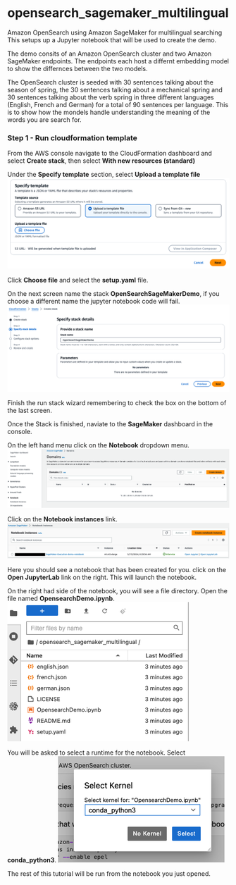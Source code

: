 # opensearch_sagemaker_multilingual
Amazon OpenSearch using Amazon SageMaker for multilingual searching
This setups up a Jupyter notebook that will be used to create the demo.

The demo consits of an Amazon OpenSearch cluster and two Amazon SageMaker endpoints.  The endpoints each host a differnt embedding model to show the differnces between the two models.

The OpenSearch cluster is seeded with 30 sentences talking about the season of spring, the 30 sentences talking about a mechanical spring and 30 sentences talking about the verb spring in three different languages (English, French and German) for a total of 90 sentences per language.   This is to show how the mondels handle understanding the meaning of the words you are search for.

### Step 1 - Run cloudformation template

From the AWS console navigate to the CloudFormation dashboard and select **Create stack**, then select **With new resources (standard)**

Under the **Specify template** section, select **Upload a template file**
![Specify template](images/specify_template.png)

Click **Choose file** and select the **setup.yaml** file.

On the next screen name the stack **OpenSearchSageMakerDemo**, if you choose a different name the jupyter notebook code will fail.
![Name stack](images/name_stack.png)

Finish the run stack wizard remembering to check the box on the bottom of the last screen.

Once the Stack is finished, naviate to the **SageMaker** dashboard in the console.

On the left hand menu click on the **Notebook** dropdown menu.
![notebook dashboard](images/notebooks.png)

Click on the **Notebook instances** link.
![notebook instances](images/demo_notebook.png)

Here you should see a notebook that has been created for you.  click on the **Open JupyterLab** link on the right.  This will launch the notebook.

On the right had side of the notebook, you will see a file directory.  Open the file named **OpensearchDemo.ipynb**.
![notebook instances](images/open_notebook.png)

You will be asked to select a runtime for the notebook.  Select **conda_python3**.
![notebook instances](images/choose_runtime.png)

The rest of this tutorial will be run from the notebook you just opened.
